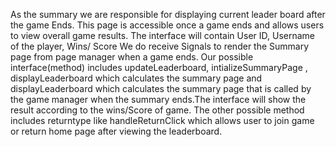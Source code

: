 As the summary we are responsible for displaying current leader board after the game Ends. This page is accessible once a game ends and allows users to view overall game results.
The interface will contain User ID, Username of the player, Wins/ Score
We do receive Signals to render the Summary page from page manager when a game ends.
Our possible interface(method) includes updateLeaderboard, intializeSummaryPage , displayLeaderboard which calculates the summary page and displayLeaderboard which calculates the summary page that is called by the game manager when the summary ends.The interface will show the result according to the wins/Score of game.
The other possible method includes returntype like  handleReturnClick which allows user to join game or return home page after viewing the leaderboard.

